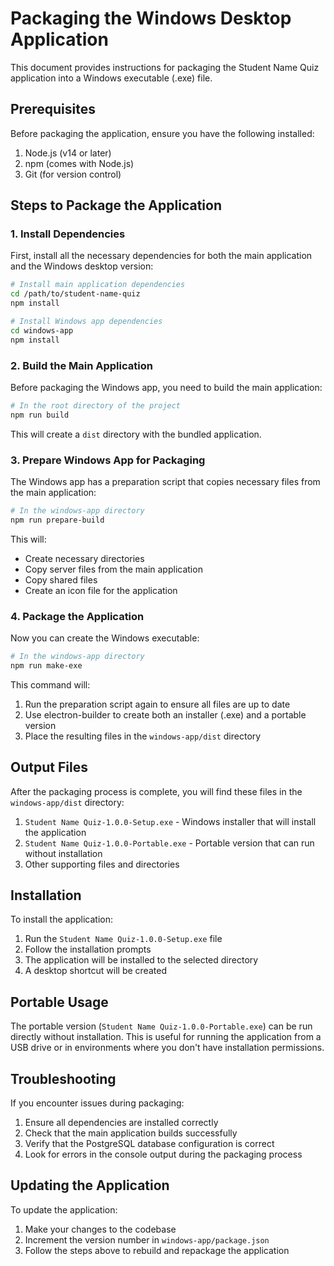 # Packaging the Windows Desktop Application

This document provides instructions for packaging the Student Name Quiz application into a Windows executable (.exe) file.

## Prerequisites

Before packaging the application, ensure you have the following installed:

1. Node.js (v14 or later)
2. npm (comes with Node.js)
3. Git (for version control)

## Steps to Package the Application

### 1. Install Dependencies

First, install all the necessary dependencies for both the main application and the Windows desktop version:

```bash
# Install main application dependencies
cd /path/to/student-name-quiz
npm install

# Install Windows app dependencies
cd windows-app
npm install
```

### 2. Build the Main Application

Before packaging the Windows app, you need to build the main application:

```bash
# In the root directory of the project
npm run build
```

This will create a `dist` directory with the bundled application.

### 3. Prepare Windows App for Packaging

The Windows app has a preparation script that copies necessary files from the main application:

```bash
# In the windows-app directory
npm run prepare-build
```

This will:
- Create necessary directories
- Copy server files from the main application
- Copy shared files
- Create an icon file for the application

### 4. Package the Application

Now you can create the Windows executable:

```bash
# In the windows-app directory
npm run make-exe
```

This command will:
1. Run the preparation script again to ensure all files are up to date
2. Use electron-builder to create both an installer (.exe) and a portable version
3. Place the resulting files in the `windows-app/dist` directory

## Output Files

After the packaging process is complete, you will find these files in the `windows-app/dist` directory:

1. `Student Name Quiz-1.0.0-Setup.exe` - Windows installer that will install the application
2. `Student Name Quiz-1.0.0-Portable.exe` - Portable version that can run without installation
3. Other supporting files and directories

## Installation

To install the application:

1. Run the `Student Name Quiz-1.0.0-Setup.exe` file
2. Follow the installation prompts
3. The application will be installed to the selected directory
4. A desktop shortcut will be created

## Portable Usage

The portable version (`Student Name Quiz-1.0.0-Portable.exe`) can be run directly without installation. This is useful for running the application from a USB drive or in environments where you don't have installation permissions.

## Troubleshooting

If you encounter issues during packaging:

1. Ensure all dependencies are installed correctly
2. Check that the main application builds successfully
3. Verify that the PostgreSQL database configuration is correct
4. Look for errors in the console output during the packaging process

## Updating the Application

To update the application:

1. Make your changes to the codebase
2. Increment the version number in `windows-app/package.json`
3. Follow the steps above to rebuild and repackage the application